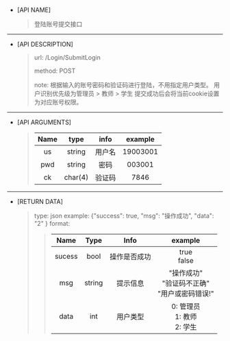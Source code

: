 *  [API NAME] 

    > 登陆账号提交接口

---
* [API DESCRIPTION]

    > url: /Login/SubmitLogin
    > 
    > method: POST
    > 
    > note: 
    > 根据输入的账号密码和验证码进行登陆，不用指定用户类型。
    > 用户识别优先级为管理员 > 教师 > 学生
    > 提交成功后会将当前cookie设置为对应账号权限。

---
* [API ARGUMENTS]

    > Name | type | info | example
    > :---:|:---:|:---:|:---:
    > us | string | 用户名 | 19003001
    > pwd | string | 密码 | 003001
    > ck | char(4) | 验证码 | 7846

--- 
* [RETURN DATA]
  
    > type: json
    > example: {"success": true, "msg": "操作成功", "data": "2" }
    > format:
    > > Name | Type | Info | example
    > > :---:|:---:|:---:|:---:
    > > sucess | bool | 操作是否成功 | true <br> false
    > > msg | string | 提示信息 | "操作成功" <br> "验证码不正确" <br> "用户或密码错误!"
    > > data | int | 用户类型 | 0: 管理员 <br> 1: 教师 <br> 2: 学生




